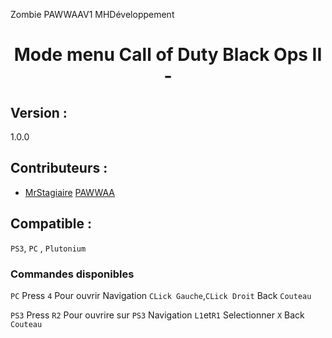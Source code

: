 
Zombie PAWWAAV1 MHDéveloppement
<h1 align="center">Mode menu Call of Duty Black Ops II -</h1>


<h2>
Version :
</h2>

1.0.0

<h2>
Contributeurs :
</h2>

<ul>
  <li>
    <a href="https://github.com/MrStagiaire">MrStagiaire</a>
    <a href="https://github.com/MrStagiaire">PAWWAA</a>
  </li>
</ul>

<h2>
Compatible :
</h2>

`PS3`, `PC` , `Plutonium`
### Commandes disponibles
`PC`
Press `4` Pour ouvrir
Navigation `CLick Gauche`,`CLick Droit`
Back `Couteau`



`PS3`
Press `R2` Pour ouvrire sur `PS3`
Navigation `L1`et`R1`
Selectionner `X`
Back `Couteau`
